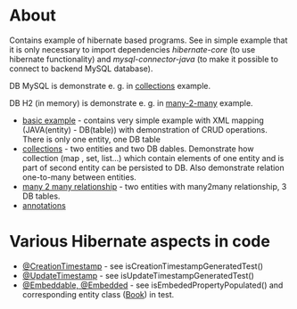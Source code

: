 # About
Contains example of hibernate based programs. See in simple example that it is only necessary to import dependencies
 _hibernate-core_ (to use hibernate functionality) and _mysql-connector-java_ (to make it possible to connect to
  backend MySQL database). 
  
DB MySQL is demonstrate e. g. in [collections](hibernate-collections/src/main/resource/hibernate.cfg.xml) example.

DB H2 (in memory) is demonstrate e. g. in [many-2-many](many-2-many/src/main/resource/hibernate.cfg.xml) example.

* [basic example](simple/README.md) - contains very simple example with XML mapping (JAVA(entity) - DB(table)) with
 demonstration of CRUD operations. There is only one entity, one DB table
* [collections](hibernate-collections/README.md) - two entities and two DB dables. Demonstrate how collection (map
, set, list...) which contain elements of one entity and is part of second entity can be persisted to DB. Also
 demonstrate relation one-to-many between entities.
* [many 2 many relationship](many-2-many/README.md) - two entities with many2many relationship, 3 DB tables.
* [annotations](annotations/README.md) 


# Various Hibernate aspects in code
* [@CreationTimestamp](annotations/src/test/java/gloncak/jozef/hibernate/annotations/DBTablesTest.java) - see
 isCreationTimestampGeneratedTest()
* [@UpdateTimestamp](annotations/src/test/java/gloncak/jozef/hibernate/annotations/DBTablesTest.java) - see
 isUpdateTimestampGeneratedTest()
* [@Embeddable, @Embedded](embedables/src/test/java/gloncak/jozef/hibernate/embedables/entity/BookTest.java) - see
 isEmbededPropertyPopulated() and corresponding entity class
 ([Book](embedables/src/main/java/gloncak/jozef/hibernate/embedables/entity/Book.java)) in test.